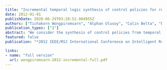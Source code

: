 ```yaml
---
title: "Incremental temporal logic synthesis of control policies for robots interacting with dynamic agents"
date: 2012-01-01
publishDate: 2020-06-29T03:28:52.984955Z
authors: ["Tichakorn Wongpiromsarn", "Alphan Ulusoy", "Calin Belta", "Emilio Frazzoli", "Daniela Rus"]
publication_types: ["1"]
abstract: "We consider the synthesis of control policies from temporal logic specifications for robots that interact with multiple dynamic environment agents. Each environment agent is modeled by a Markov chain whereas the robot is modeled by a finite transition system (in the deterministic case) or Markov decision process (in the stochastic case). Existing results in probabilistic verification are adapted to solve the synthesis problem. To partially address the state explosion issue, we propose an incremental approach where only a small subset of environment agents is incorporated in the synthesis procedure initially and more agents are successively added until we hit the constraints on computational resources. Our algorithm runs in an anytime fashion where the probability that the robot satisfies its specification increases as the algorithm progresses."
featured: false
publication: "*2012 IEEE/RSJ International Conference on Intelligent Robots and Systems*"

links:
- name: "full version"
  url: wongpiromsarn-2012-incremental-full.pdf
---
```

